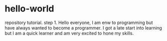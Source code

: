 # hello-world
repository tutorial. step 1.
Hello everyone,
I am enw to programming but have always wanted to become a programmer.
I got a late start into learning but I am a quick learner and am very excited to hone my skills.
